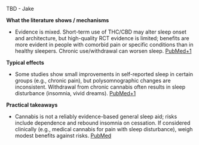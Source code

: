 TBD - Jake

**What the literature shows / mechanisms**

- Evidence is mixed. Short-term use of THC/CBD may alter sleep onset and architecture, but high-quality RCT evidence is limited; benefits are more evident in people with comorbid pain or specific conditions than in healthy sleepers. Chronic use/withdrawal can worsen sleep. [PubMed+1](https://pubmed.ncbi.nlm.nih.gov/34546363/?utm_source=chatgpt.com)
    

**Typical effects**

- Some studies show small improvements in self-reported sleep in certain groups (e.g., chronic pain), but polysomnographic changes are inconsistent. Withdrawal from chronic cannabis often results in sleep disturbance (insomnia, vivid dreams). [PubMed+1](https://pubmed.ncbi.nlm.nih.gov/34546363/?utm_source=chatgpt.com)
    

**Practical takeaways**

- Cannabis is not a reliably evidence-based general sleep aid; risks include dependence and rebound insomnia on cessation. If considered clinically (e.g., medical cannabis for pain with sleep disturbance), weigh modest benefits against risks. [PubMed](https://pubmed.ncbi.nlm.nih.gov/34546363/?utm_source=chatgpt.com)